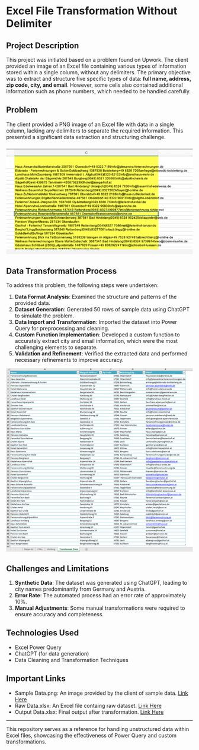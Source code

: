 # Excel File Transformation Without Delimiter

## Project Description
This project was initiated based on a problem found on Upwork. The client provided an image of an Excel file containing various types of information stored within a single column, without any delimiters. The primary objective was to extract and structure five specific types of data: **full name, address, zip code, city, and email**. However, some cells also contained additional information such as phone numbers, which needed to be handled carefully.

## Problem
The client provided a PNG image of an Excel file with data in a single column, lacking any delimiters to separate the required information. This presented a significant data extraction and structuring challenge.

![Sample Data Image](https://github.com/rumana-amin/Data-Transformation-Cleaning-Wrangling/blob/main/Excel%20Text%20to%20Columns%20without%20Delimiter/sample_data.png)
## Data Transformation Process
To address this problem, the following steps were undertaken:
1. **Data Format Analysis**: Examined the structure and patterns of the provided data.
2. **Dataset Generation**: Generated 50 rows of sample data using ChatGPT to simulate the problem.
3. **Data Import and Transformation**: Imported the dataset into Power Query for preprocessing and cleaning.
4. **Custom Function Implementation**: Developed a custom function to accurately extract city and email information, which were the most challenging elements to separate.
5. **Validation and Refinement**: Verified the extracted data and performed necessary refinements to improve accuracy.
   
![Final Output](https://github.com/rumana-amin/Data-Transformation-Cleaning-Wrangling/blob/main/Excel%20Text%20to%20Columns%20without%20Delimiter/Final%20Output.png)

## Challenges and Limitations
1. **Synthetic Data**: The dataset was generated using ChatGPT, leading to city names predominantly from Germany and Austria.
2. **Error Rate**: The automated process had an error rate of approximately 10%.
3. **Manual Adjustments**: Some manual transformations were required to ensure accuracy and completeness.

## Technologies Used
- Excel Power Query
- ChatGPT (for data generation)
- Data Cleaning and Transformation Techniques

## Important Links
- Sample Data.png: An image provided by the client of sample data. [Link Here](https://github.com/rumana-amin/Data-Transformation-Cleaning-Wrangling/blob/main/Excel%20Text%20to%20Columns%20without%20Delimiter/Sample%20Data.png)
- Raw Data.xlsx: An Excel file containg raw dataset. [Link Here](https://github.com/rumana-amin/Data-Transformation-Cleaning-Wrangling/blob/main/Excel%20Text%20to%20Columns%20without%20Delimiter/Raw%20Data.xlsx)
- Output Data.xlsx: Final output after transformation. [Link Here](https://github.com/rumana-amin/Data-Transformation-Cleaning-Wrangling/blob/main/Excel%20Text%20to%20Columns%20without%20Delimiter/Output%20Data.xlsx)

---
This repository serves as a reference for handling unstructured data within Excel files, showcasing the effectiveness of Power Query and custom transformations.
